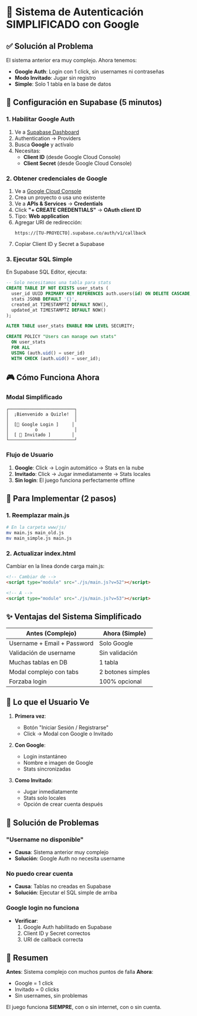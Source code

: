 # 🔐 Sistema de Autenticación SIMPLIFICADO con Google

## ✅ **Solución al Problema**

El sistema anterior era muy complejo. Ahora tenemos:
- **Google Auth**: Login con 1 click, sin usernames ni contraseñas
- **Modo Invitado**: Jugar sin registro
- **Simple**: Solo 1 tabla en la base de datos

## 📱 **Configuración en Supabase (5 minutos)**

### 1. **Habilitar Google Auth**
1. Ve a [Supabase Dashboard](https://app.supabase.com)
2. Authentication → Providers
3. Busca **Google** y actívalo
4. Necesitas:
   - **Client ID** (desde Google Cloud Console)
   - **Client Secret** (desde Google Cloud Console)

### 2. **Obtener credenciales de Google**
1. Ve a [Google Cloud Console](https://console.cloud.google.com)
2. Crea un proyecto o usa uno existente
3. Ve a **APIs & Services** → **Credentials**
4. Click **"+ CREATE CREDENTIALS"** → **OAuth client ID**
5. Tipo: **Web application**
6. Agregar URI de redirección:
   ```
   https://[TU-PROYECTO].supabase.co/auth/v1/callback
   ```
7. Copiar Client ID y Secret a Supabase

### 3. **Ejecutar SQL Simple**
En Supabase SQL Editor, ejecuta:
```sql
-- Solo necesitamos una tabla para stats
CREATE TABLE IF NOT EXISTS user_stats (
  user_id UUID PRIMARY KEY REFERENCES auth.users(id) ON DELETE CASCADE,
  stats JSONB DEFAULT '{}',
  created_at TIMESTAMPTZ DEFAULT NOW(),
  updated_at TIMESTAMPTZ DEFAULT NOW()
);

ALTER TABLE user_stats ENABLE ROW LEVEL SECURITY;

CREATE POLICY "Users can manage own stats" 
  ON user_stats 
  FOR ALL 
  USING (auth.uid() = user_id)
  WITH CHECK (auth.uid() = user_id);
```

## 🎮 **Cómo Funciona Ahora**

### **Modal Simplificado**
```
┌─────────────────────────┐
│  ¡Bienvenido a Quizle!  │
│                         │
│  [🔷 Google Login ]     │
│          o              │
│  [ 👤 Invitado ]        │
└─────────────────────────┘
```

### **Flujo de Usuario**
1. **Google**: Click → Login automático → Stats en la nube
2. **Invitado**: Click → Jugar inmediatamente → Stats locales
3. **Sin login**: El juego funciona perfectamente offline

## 🚀 **Para Implementar (2 pasos)**

### 1. **Reemplazar main.js**
```bash
# En la carpeta www/js/
mv main.js main_old.js
mv main_simple.js main.js
```

### 2. **Actualizar index.html**
Cambiar en la línea donde carga main.js:
```html
<!-- Cambiar de -->
<script type="module" src="./js/main.js?v=52"></script>

<!-- A -->
<script type="module" src="./js/main.js?v=53"></script>
```

## ✨ **Ventajas del Sistema Simplificado**

| Antes (Complejo) | Ahora (Simple) |
|------------------|----------------|
| Username + Email + Password | Solo Google |
| Validación de username | Sin validación |
| Muchas tablas en DB | 1 tabla |
| Modal complejo con tabs | 2 botones simples |
| Forzaba login | 100% opcional |

## 🎯 **Lo que el Usuario Ve**

1. **Primera vez**: 
   - Botón "Iniciar Sesión / Registrarse"
   - Click → Modal con Google o Invitado
   
2. **Con Google**:
   - Login instantáneo
   - Nombre e imagen de Google
   - Stats sincronizadas
   
3. **Como Invitado**:
   - Jugar inmediatamente
   - Stats solo locales
   - Opción de crear cuenta después

## 🔧 **Solución de Problemas**

### **"Username no disponible"**
- **Causa**: Sistema anterior muy complejo
- **Solución**: Google Auth no necesita username

### **No puedo crear cuenta**
- **Causa**: Tablas no creadas en Supabase
- **Solución**: Ejecutar el SQL simple de arriba

### **Google login no funciona**
- **Verificar**:
  1. Google Auth habilitado en Supabase
  2. Client ID y Secret correctos
  3. URI de callback correcta

## 📝 **Resumen**

**Antes**: Sistema complejo con muchos puntos de falla
**Ahora**: 
- Google = 1 click
- Invitado = 0 clicks
- Sin usernames, sin problemas

El juego funciona **SIEMPRE**, con o sin internet, con o sin cuenta.